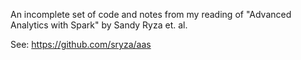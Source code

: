 An incomplete set of code and notes from my reading of "Advanced Analytics with Spark" by Sandy Ryza et. al.

See: https://github.com/sryza/aas